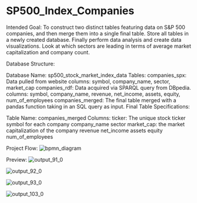 # SP500_Index_Companies
Intended Goal: To construct two distinct tables featuring data on S&amp;P 500 companies, and then merge them into a single final table. Store all tables in a newly created database. Finally perform data analysis and create data visualizations. Look at which sectors are leading in terms of average market capitalization and company count.

Database Structure:

Database Name: sp500_stock_market_index_data
Tables:
companies_spx: Data pulled from website
columns: symbol, company_name, sector, market_cap
companies_rdf: Data acquired via SPARQL query from DBpedia.
columns: symbol, company_name, revenue, net_income, assets, equity, num_of_employees
companies_merged: The final table merged with a pandas function taking in an SQL query as input.
Final Table Specifications:

Table Name: companies_merged
Columns:
ticker: The unique stock ticker symbol for each company
company_name
sector
market_cap: the market capitalization of the company
revenue
net_income
assets
equity
num_of_employees

Project Flow:
![bpmn_diagram](https://github.com/nikitapiko/SP500_Index_Companies/assets/78175001/dd952781-1c6c-4cb9-afbf-a3df7a5b538d)

Preview:
![output_91_0](https://github.com/nikitapiko/SP500_Index_Companies/assets/78175001/75f6f788-3f4f-4836-8a9f-9303df5ca4ea)

![output_92_0](https://github.com/nikitapiko/SP500_Index_Companies/assets/78175001/b68b90c5-f052-4c56-bc88-509be18b6586)

![output_93_0](https://github.com/nikitapiko/SP500_Index_Companies/assets/78175001/b40c077d-c2ab-43dc-bb49-441bd4e1ee04)

![output_103_0](https://github.com/nikitapiko/SP500_Index_Companies/assets/78175001/a3efba6e-55cd-4c16-a33f-f93592bae970)
